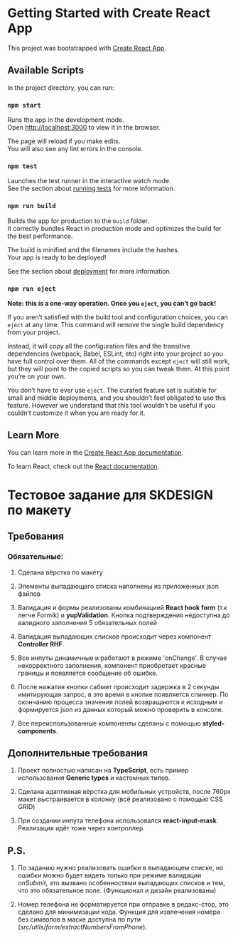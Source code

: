 # Getting Started with Create React App

This project was bootstrapped with [Create React App](https://github.com/facebook/create-react-app).

## Available Scripts

In the project directory, you can run:

### `npm start`

Runs the app in the development mode.\
Open [http://localhost:3000](http://localhost:3000) to view it in the browser.

The page will reload if you make edits.\
You will also see any lint errors in the console.

### `npm test`

Launches the test runner in the interactive watch mode.\
See the section about [running tests](https://facebook.github.io/create-react-app/docs/running-tests) for more information.

### `npm run build`

Builds the app for production to the `build` folder.\
It correctly bundles React in production mode and optimizes the build for the best performance.

The build is minified and the filenames include the hashes.\
Your app is ready to be deployed!

See the section about [deployment](https://facebook.github.io/create-react-app/docs/deployment) for more information.

### `npm run eject`

**Note: this is a one-way operation. Once you `eject`, you can’t go back!**

If you aren’t satisfied with the build tool and configuration choices, you can `eject` at any time. This command will remove the single build dependency from your project.

Instead, it will copy all the configuration files and the transitive dependencies (webpack, Babel, ESLint, etc) right into your project so you have full control over them. All of the commands except `eject` will still work, but they will point to the copied scripts so you can tweak them. At this point you’re on your own.

You don’t have to ever use `eject`. The curated feature set is suitable for small and middle deployments, and you shouldn’t feel obligated to use this feature. However we understand that this tool wouldn’t be useful if you couldn’t customize it when you are ready for it.

## Learn More

You can learn more in the [Create React App documentation](https://facebook.github.io/create-react-app/docs/getting-started).

To learn React, check out the [React documentation](https://reactjs.org/).

# Тестовое задание для SKDESIGN по макету

## Требования
### Обязательные:
1. Сделана вёрстка по макету

2. Элементы выпадающего списка наполнены из приложенных json файлов

3. Валидация и формы реализованы комбинацией **React hook form** (т.к легче Formik) и **yupValidation**. Кнопка подтверждения недоступна до валидного заполнения 5 обязательных полей

4. Валидация выпадающих списков происходит через компонент **Controller RHF**.

5. Все инпуты динамичные и работают в режиме 'onChange'. В случае некорректного заполнения, компонент приобретает красные границы и появляется сообщение об ошибке.

6. После нажатия кнопки сабмит происходит задержка в 2 секунды имитирующая запрос, в это время в кнопке появляется спиннер. По окончанию процесса значения полей возвращаются к исходным и формируется json из данных который можно проверить в консоле.

7. Все переиспользованные компоненты сделаны с помощью **styled-components**.

## Дополнительные требования

1. Проект полностью написан на **TypeScript**, есть пример использования **Generic types** и кастомных типов.

2. Сделана адаптивная вёрстка для мобильных устройств, после 760px макет выстраивается в колонку (всё реализовано с помощью CSS GRID)

3. При создании инпута телефона использовался **react-input-mask**. Реализация идёт тоже через контроллер.

## P.S.

1. По заданию нужно реализовать ошибки в выпадающем списке, но ошибки можно будет видеть только при режиме валидации *onSubmit*, это вызвано особенностями выпадающих списков и тем, что это обязательное поле. (Функционал и дизайн реализованы) 

2. Номер телефона не форматируется при отправке в редакс-стор, это сделано для минимизации кода. Функция для извлечения номера без символов в маске доступна по пути (*src/utils/form/extractNumbersFromPhone*).